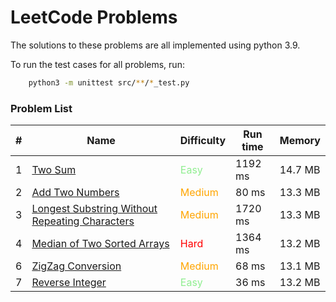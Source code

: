 # LeetCode Problems

The solutions to these problems are all implemented using python 3.9.

To run the test cases for all problems, run:
```sh
	python3 -m unittest src/**/*_test.py
```

### Problem List

| # | Name | Difficulty | Run time | Memory |
| - | - | - | - | - |
| 1 | [Two Sum](./src/problem_1/problem.md) | <span style="color: lightgreen">Easy<span> | 1192 ms | 14.7 MB |
| 2 | [Add Two Numbers](./src/problem_2/problem.md) | <span style="color: orange">Medium<span> | 80 ms | 13.3 MB |
| 3 | [Longest Substring Without Repeating Characters](./src/problem_3/problem.md) | <span style="color: orange">Medium<span> | 1720 ms | 13.3 MB |
| 4 | [Median of Two Sorted Arrays](./src/problem_4/problem.md) | <span style="color:red">Hard</span> | 1364 ms | 13.2 MB |
| 6 | [ZigZag Conversion](./src/problem_6/problem.md) | <span style="color: orange">Medium<span> | 68 ms | 13.1 MB |
| 7 | [Reverse Integer](./src/problem_7/problem.md) | <span style="color: lightgreen">Easy<span> | 36 ms | 13.2 MB |
